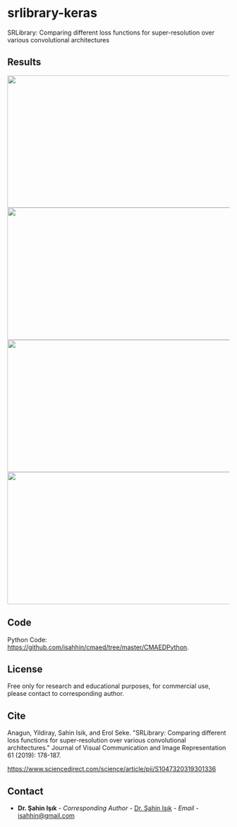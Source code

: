 # srlibrary-keras
SRLibrary: Comparing different loss functions for super-resolution over various convolutional architectures

## Results

<img src="https://github.com/isahhin/srlibrary-keras/blob/master/results/Butterfly_SRCNN.png" height="300" width="1000">
<img src="https://github.com/isahhin/srlibrary-keras/blob/master/results/Butterfly_VDSR.png" height="300" width="1000">
<img src="https://github.com/isahhin/srlibrary-keras/blob/master/results/Butterfly_EDSR.png" height="300" width="1000">
<img src="https://github.com/isahhin/srlibrary-keras/blob/master/results/Butterfly_RDN.png" height="300" width="1000">

## Code

Python Code: https://github.com/isahhin/cmaed/tree/master/CMAEDPython.


## License

Free only for research and educational purposes, for commercial use, please contact to corresponding author.

## Cite

Anagun, Yildiray, Sahin Isik, and Erol Seke. "SRLibrary: Comparing different loss functions for super-resolution over various convolutional architectures." Journal of Visual Communication and Image Representation 61 (2019): 178-187.

https://www.sciencedirect.com/science/article/pii/S1047320319301336
## Contact



* **Dr. Şahin Işık** - *Corresponding Author* - [Dr. Şahin Işık](http://ceng.ogu.edu.tr/Sayfa/Index/32/bolum-personeli) - *Email* - isahhin@gmail.com
